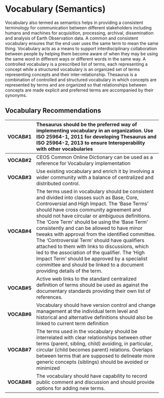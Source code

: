 # **Vocabulary (Semantics)**

Vocabulary also termed as semantics helps in providing a consistent terminology for communication between different stakeholders including humans and machines for acquisition, processing, archival, dissemination and analysis of Earth Observation data. A common and consistent vocabulary ensures that the end user uses the same term to mean the same thing.  Vocabulary acts as a means to support interdisciplinary collaboration between people by helping them become aware of when they may be using the same word in different ways or different words in the same way. A controlled vocabulary is a prescribed list of terms, each representing a concept while a structured vocabulary is an organized set of terms representing concepts and their inter-relationship. Thesaurus is a combination of controlled and structured vocabulary in which concepts are represented by terms and are organized so that relationships between concepts are made explicit and preferred terms are accompanied by their synonyms.  

## Vocabulary Recommendations

| VOCAB\#1 | Thesaurus should be the preferred way of implementing vocabulary in an organization. Use ISO 25964-1, 2011 for developing Thesaurus and ISO 25964-2, 2013 to ensure Interoperability with other vocabularies |
| :---- | :---- |
| **VOCAB\#2** | CEOS Common Online Dictionary can be used as a reference for Vocabulary implementation  |
| **VOCAB\#3** | Use existing vocabulary and enrich it by involving a wider community with a balance of centralized and distributed control. |
| **VOCAB\#4** | The terms used in vocabulary should be consistent and divided into classes such as Base, Core, Controversial and High Impact. The ‘Base Terms’ should have cross community agreement and should not have circular or ambiguous definitions. The ‘Core Term’ should be using the ‘Base Term’ consistently and can be allowed to have minor tweaks with approval from the identified committee. The ‘Controversial Term’ should have qualifiers attached to them with links to discussions, which led to the association of the qualifier. The ‘High Impact Term’ should be approved by a specialist committee and should be linked to a document providing details of the term. |
| **VOCAB\#5** | Active web links to the standard centralized definition of terms should be used as against the documentary standards providing their own list of references. |
| **VOCAB\#6** | Vocabulary should have version control and change management at the individual term level and historical and alternative definitions should also be linked to current term definition |
| **VOCAB\#7** | The terms used in the vocabulary should be interrelated with clear relationships between other terms (parent, sibling, child) avoiding, in particular, circular (child becomes parent) relations. Overlaps between terms that are supposed to delineate more generic concepts (siblings) should be avoided or minimized |
| **VOCAB\#8** | The vocabulary should have capability to record public comment and discussion and should provide options for adding new terms. |

